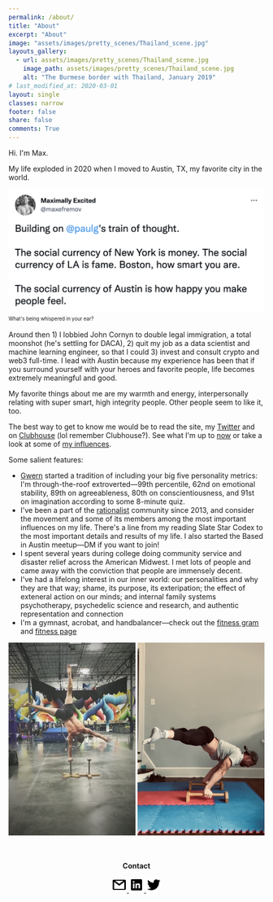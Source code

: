 ```yaml
---
permalink: /about/
title: "About"
excerpt: "About"
image: "assets/images/pretty_scenes/Thailand_scene.jpg"
layouts_gallery:
  - url: assets/images/pretty_scenes/Thailand_scene.jpg
    image_path: assets/images/pretty_scenes/Thailand_scene.jpg
    alt: "The Burmese border with Thailand, January 2019"
# last_modified_at: 2020-03-01
layout: single
classes: narrow
footer: false
share: false
comments: True
---
```


Hi. I'm Max.

My life exploded in 2020 when I moved to Austin, TX, my favorite city in the world.

![Tweet](/assets/images/twitter/social-currency.jpg "What's being whispered to you in your city?")
<sup><sub>What's being whispered in your ear?</sub></sup>

Around then 1) I lobbied John Cornyn to double legal immigration, a total moonshot (he's settling for DACA), 2) quit my job as a data scientist and machine learning engineer, so that I could 3) invest and consult crypto and web3 full-time. I lead with Austin because my experience has been that if you surround yourself with your heroes and favorite people, life becomes extremely meaningful and good.

My favorite things about me are my warmth and energy, interpersonally relating with super smart, high integrity people. Other people seem to like it, too. 

The best way to get to know me would be to read the site, my [Twitter](https://twitter.com/maxefremov) and on [Clubhouse](https://www.joinclubhouse.com/@mefrem) (lol remember Clubhouse?). See what I'm up to [now](/now/) or take a look at some of [my influences](/influences).

Some salient features:

- [Gwern](https://www.gwern.net/index) started a tradition of including your big five personality metrics: I'm through-the-roof extroverted—99th percentile, 62nd on emotional stability, 89th on agreeableness, 80th on conscientiousness, and 91st on imagination according to some 8-minute quiz.
- I've been a part of the [rationalist](https://wiki.lesswrong.com/wiki/Rationalist_movement) community since 2013, and consider the movement and some of its members among the most important influences on my life. There's a line from my reading Slate Star Codex to the most important details and results of my life. I also started the Based in Austin meetup—DM if you want to join!
- I spent several years during college doing community service and disaster relief across the American Midwest. I met lots of people and came away with the conviction that people are immensely decent.
- I've had a lifelong interest in our inner world: our personalities and why they are that way; shame, its purpose, its exteripation; the effect of exteneral action on our minds; and internal family systems psychotherapy, psychedelic science and research, and authentic representation and connection
- I'm a gymnast, acrobat, and handbalancer—check out the [fitness gram](https://www.instagram.com/maximally.me/) and [fitness page](/fitness)

<center>

<img src="/assets/images/handstands/onehanded.jpg" alt="One-handed handstand" width="250"/>

<img src="/assets/images/handstands/planche.jpg" alt="Straddle planche" width="250"/>

<center>

<br>
<br>
<p><b>Contact</b></p>
<a href="mailto:maxim.efremov@gmail.com">
      <img alt="email" src="/assets/images/icons/gmail.png">
      
<a href="https://www.linkedin.com/in/maxim-efremov/">
      <img alt="LinkedIn" src="/assets/images/icons/linkedin.png">

<a href="http://www.twitter.com/maxefremov">
      <img alt="Twitter" src="/assets/images/icons/twitter.png">
<!-- 
<img src="/assets/images/icons/gmail.png">(mailto:maxim.efremov@gmail.com)
<img src="/assets/images/icons/linkedin.png">(https://www.linkedin.com/in/maxim-efremov/)
<img src="/assets/images/icons/twitter.png">(http://www.twitter.com/maxefremov) -->
